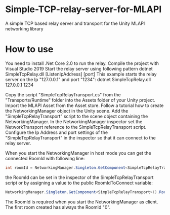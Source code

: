 # Simple-TCP-relay-server-for-MLAPI
A simple TCP based relay server and transport for the Unity MLAPI networking library

# How to use
You need to install .Net Core 2.0 to run the relay.
Compile the project with Visual Studio 2019
Start the relay server using following pattern
dotnet SimpleTcpRelay.dll [ListenIpAddress] [port]
This example starts the relay server on the Ip "127.0.0.1" and port "1234":
dotnet SimpleTcpRelay.dll 127.0.0.1 1234

Copy the script "SimpleTcpRelayTransport.cs" from the "Transports/Runtime" folder into the Assets folder of your Unity project.
Import the MLAPI Asset from the Asset store.
Follow a tutorial how to create the NetworkingManager object in the Unity scene.
Add the "SimpleTcpRelayTransport" script to the scene object containing the NetworkingManager.
In the NetworkingManager inspector set the NetworkTransport reference to the SimpleTcpRelayTransport script.
Configure the Ip Address and port settings of the "SimpleTcpRelayTransport" in the inspector so that it can connect to the relay server. 

When you start the NetworkingManager in host mode you can get the connected RoomId with following line:
```csharp
int roomId = NetworkingManager.Singleton.GetComponent<SimpleTcpRelayTransport>().ConnectedRoomId;
```
the RoomId can be set in the inspector of the SimpleTcpRelayTransport script or by assigning a value to the public RoomIdToConnect variable:
```csharp
NetworkingManager.Singleton.GetComponent<SimpleTcpRelayTransport>().RoomIdToConnect = value;
```
The RoomId is required when you start the NetworkingManager as client.
The first room created has always the RoomId "0".
